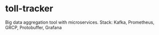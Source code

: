 # toll-tracker
Big data aggregation tool with microservices. Stack: Kafka, Prometheus, GRCP, Protobuffer, Grafana
